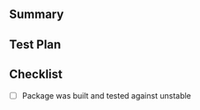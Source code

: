 ## Summary

<!-- Info on what this pull request updates/changes/etc -->

## Test Plan

<!-- Short description of how the package was tested -->

## Checklist

- [ ] Package was built and tested against unstable
